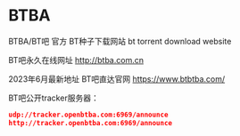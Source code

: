 # BTBA
BTBA/BT吧 官方
BT种子下载网站
bt torrent download website

BT吧永久在线网址 
http://btba.com.cn

2023年6月最新地址
BT吧直达官网 https://www.btbtba.com/

BT吧公开tracker服务器：
```json
udp://tracker.openbtba.com:6969/announce
http://tracker.openbtba.com:6969/announce
```
